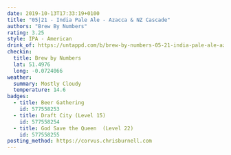 ```yaml
---
date: 2019-10-13T17:33:19+0100
title: "05|21 - India Pale Ale - Azacca & NZ Cascade"
authors: "Brew By Numbers"
rating: 3.25
style: IPA - American
drink_of: https://untappd.com/b/brew-by-numbers-05-21-india-pale-ale-azacca-and-nz-cascade/1988468
checkin:
  title: Brew by Numbers
  lat: 51.4976
  long: -0.0724066
weather:
  summary: Mostly Cloudy
  temperature: 14.6
badges:
  - title: Beer Gathering
    id: 577558253
  - title: Draft City (Level 15)
    id: 577558254
  - title: God Save the Queen  (Level 22)
    id: 577558255
posting_method: https://corvus.chrisburnell.com
---
```

